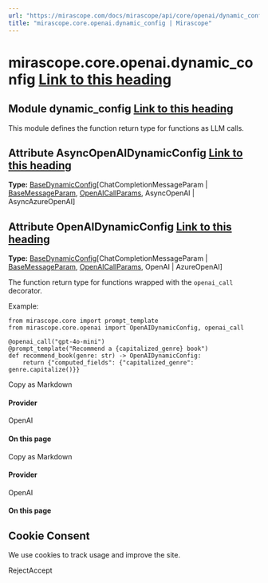 ```yaml
---
url: "https://mirascope.com/docs/mirascope/api/core/openai/dynamic_config"
title: "mirascope.core.openai.dynamic_config | Mirascope"
---
```


# mirascope.core.openai.dynamic\_config [Link to this heading](https://mirascope.com/docs/mirascope/api/core/openai/dynamic_config\#mirascope-core-openai-dynamic-config)

## Module dynamic\_config [Link to this heading](https://mirascope.com/docs/mirascope/api/core/openai/dynamic_config\#dynamic-config)

This module defines the function return type for functions as LLM calls.

## Attribute AsyncOpenAIDynamicConfig [Link to this heading](https://mirascope.com/docs/mirascope/api/core/openai/dynamic_config\#asyncopenaidynamicconfig)

**Type:** [BaseDynamicConfig](https://mirascope.com/docs/mirascope/api/core/base/dynamic_config#basedynamicconfig)\[ChatCompletionMessageParam \| [BaseMessageParam](https://mirascope.com/docs/mirascope/api/core/base/message_param#basemessageparam), [OpenAICallParams](https://mirascope.com/docs/mirascope/api/core/openai/call_params#openaicallparams), AsyncOpenAI \| AsyncAzureOpenAI\]

## Attribute OpenAIDynamicConfig [Link to this heading](https://mirascope.com/docs/mirascope/api/core/openai/dynamic_config\#openaidynamicconfig)

**Type:** [BaseDynamicConfig](https://mirascope.com/docs/mirascope/api/core/base/dynamic_config#basedynamicconfig)\[ChatCompletionMessageParam \| [BaseMessageParam](https://mirascope.com/docs/mirascope/api/core/base/message_param#basemessageparam), [OpenAICallParams](https://mirascope.com/docs/mirascope/api/core/openai/call_params#openaicallparams), OpenAI \| AzureOpenAI\]

The function return type for functions wrapped with the `openai_call` decorator.

Example:

```
from mirascope.core import prompt_template
from mirascope.core.openai import OpenAIDynamicConfig, openai_call

@openai_call("gpt-4o-mini")
@prompt_template("Recommend a {capitalized_genre} book")
def recommend_book(genre: str) -> OpenAIDynamicConfig:
    return {"computed_fields": {"capitalized_genre": genre.capitalize()}}
```

Copy as Markdown

#### Provider

OpenAI

#### On this page

Copy as Markdown

#### Provider

OpenAI

#### On this page

## Cookie Consent

We use cookies to track usage and improve the site.

RejectAccept